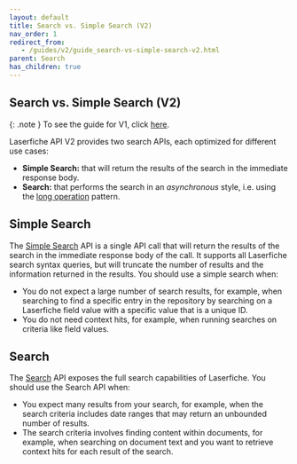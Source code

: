 ```yaml
---
layout: default
title: Search vs. Simple Search (V2)
nav_order: 1
redirect_from:
   - /guides/v2/guide_search-vs-simple-search-v2.html
parent: Search
has_children: true
---
```

<!--Copyright (c) Laserfiche.
Licensed under the MIT License. See LICENSE in the project root for license information.-->

## Search vs. Simple Search (V2)
{: .note }
To see the guide for V1, click [here](../guide_search-vs-simple-search.html).

Laserfiche API V2 provides two search APIs, each optimized for different use cases:
  - **Simple Search:** that will return the results of the search in the immediate response body.
  - **Search:** that performs the search in an *asynchronous* style, i.e. using the [long operation](guide_long-operations-v2.html) pattern.

## Simple Search
The [Simple Search](guide_simple-search-v2.html) API is a single API call that will return the results of the search in the immediate response body of the call. It supports all Laserfiche search syntax queries, but will truncate the number of results and the information returned in the results. You should use a simple search when:
  - You do not expect a large number of search results, for example, when searching to find a specific entry in the repository by searching on a Laserfiche field value with a specific value that is a unique ID.
  - You do not need context hits, for example, when running searches on criteria like field values.

## Search
The [Search](guide_search-v2.html) API exposes the full search capabilities of Laserfiche. You should use the Search API when:
  - You expect many results from your search, for example, when the search criteria includes date ranges that may return an unbounded number of results.
  - The search criteria involves finding content within documents, for example, when searching on document text and you want to retrieve context hits for each result of the search.